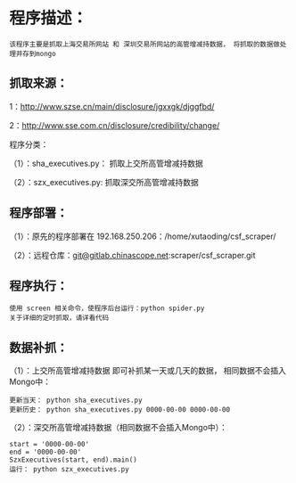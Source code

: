程序描述：
============
    该程序主要是抓取上海交易所网站 和 深圳交易所网站的高管增减持数据， 将抓取的数据做处理并存到mongo
    
抓取来源：
-----
1：http://www.szse.cn/main/disclosure/jgxxgk/djggfbd/

2：http://www.sse.com.cn/disclosure/credibility/change/
    
程序分类：

（1）：sha_executives.py：   抓取上交所高管增减持数据

（2）：szx_executives.py:    抓取深交所高管增减持数据
    
程序部署：
---------
（1）：原先的程序部署在 192.168.250.206：/home/xutaoding/csf_scraper/

（2）：远程仓库：git@gitlab.chinascope.net:scraper/csf_scraper.git


程序执行：
--------
    使用 screen 相关命令，使程序后台运行：python spider.py
    关于详细的定时抓取，请详看代码
    
    
数据补抓：
---------
（1）：上交所高管增减持数据 即可补抓某一天或几天的数据， 相同数据不会插入Mongo中：

    更新当天： python sha_executives.py
    更新历史： python sha_executives.py 0000-00-00 0000-00-00

（2）：深交所高管增减持数据（相同数据不会插入Mongo中）：

    start = '0000-00-00'
    end = '0000-00-00'
    SzxExecutives(start, end).main()
    运行： python szx_executives.py

    

    
